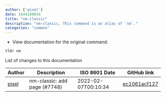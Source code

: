 ```yaml
---
author: ['pixel']
date: 1644189034
title: "nm-classic"
description: "nm-classic, This command is an alias of `nm`."
categories: "common"
---
```

- View documentation for the original command:

```bash
tldr nm
```
List of changes to this documentation


Author | Description | ISO 8601 Date | GitHub link
------|-----|-----|-----
[pixel](mailto:chrissx@chrissx.de) | nm-classic: add page (#7748) | 2022-02-07T00:10:34 | [ec1061acf127](https://github.com/tldr-pages/tldr/commit/ec1061acf1275932f6cbd9ccfb199e269bfdde5e)

